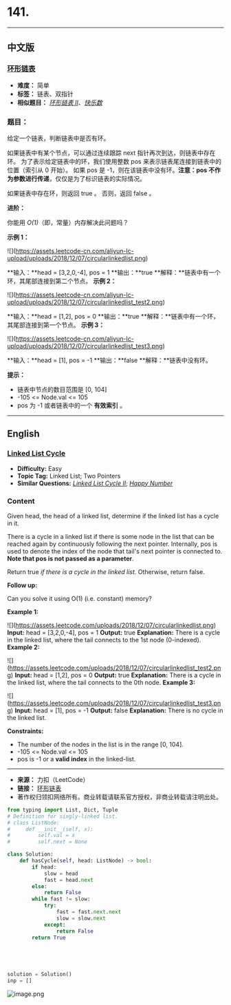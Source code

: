 # **141.**

------

## **中文版**
### [**环形链表**](https://leetcode-cn.com/problems/linked-list-cycle/)

- **难度：** 简单
- **标签：** 链表、双指针
- **相似题目：** [*环形链表 II*](https://leetcode-cn.com/problems/linked-list-cycle-ii/)、[*快乐数*](https://leetcode-cn.com/problems/happy-number/)


### **题目：**

给定一个链表，判断链表中是否有环。

 如果链表中有某个节点，可以通过连续跟踪 next 指针再次到达，则链表中存在环。 为了表示给定链表中的环，我们使用整数 pos 来表示链表尾连接到链表中的位置（索引从 0 开始）。 如果 pos 是 -1，则在该链表中没有环。**注意：pos 不作为参数进行传递**，仅仅是为了标识链表的实际情况。

 如果链表中存在环，则返回 true 。 否则，返回 false 。

  

 **进阶：**

 你能用 *O(1)*（即，常量）内存解决此问题吗？

  

 **示例 1：**

 !\[\](https://assets.leetcode-cn.com/aliyun-lc-upload/uploads/2018/12/07/circularlinkedlist.png)

 **输入：**head = \[3,2,0,-4\], pos = 1 **输出：**true **解释：**链表中有一个环，其尾部连接到第二个节点。  **示例 2：**

 !\[\](https://assets.leetcode-cn.com/aliyun-lc-upload/uploads/2018/12/07/circularlinkedlist_test2.png)

 **输入：**head = \[1,2\], pos = 0 **输出：**true **解释：**链表中有一个环，其尾部连接到第一个节点。  **示例 3：**

 !\[\](https://assets.leetcode-cn.com/aliyun-lc-upload/uploads/2018/12/07/circularlinkedlist_test3.png)

 **输入：**head = \[1\], pos = -1 **输出：**false **解释：**链表中没有环。   

 **提示：**

 
 * 链表中节点的数目范围是 \[0, 104\]
 * -105 <= Node.val <= 105
 * pos 为 -1 或者链表中的一个 **有效索引** 。
 
 


------


## **English**
### [**Linked List Cycle**](https://leetcode-cn.com/problems/linked-list-cycle/)

- **Difficulty:** Easy
- **Topic Tag:** Linked List; Two Pointers
- **Similar Questions:** [*Linked List Cycle II*](https://leetcode-cn.com/problems/linked-list-cycle-ii/); [*Happy Number*](https://leetcode-cn.com/problems/happy-number/)

### **Content**

Given head, the head of a linked list, determine if the linked list has a cycle in it.

 There is a cycle in a linked list if there is some node in the list that can be reached again by continuously following the next pointer. Internally, pos is used to denote the index of the node that tail's next pointer is connected to. **Note that pos is not passed as a parameter**.

 Return true *if there is a cycle in the linked list*. Otherwise, return false.

 **Follow up:**

 Can you solve it using O(1) (i.e. constant) memory?

  

 **Example 1:**

 !\[\](https://assets.leetcode.com/uploads/2018/12/07/circularlinkedlist.png)  **Input:** head = \[3,2,0,-4\], pos = 1 **Output:** true **Explanation:** There is a cycle in the linked list, where the tail connects to the 1st node (0-indexed).  **Example 2:**

 !\[\](https://assets.leetcode.com/uploads/2018/12/07/circularlinkedlist_test2.png)  **Input:** head = \[1,2\], pos = 0 **Output:** true **Explanation:** There is a cycle in the linked list, where the tail connects to the 0th node.  **Example 3:**

 !\[\](https://assets.leetcode.com/uploads/2018/12/07/circularlinkedlist_test3.png)  **Input:** head = \[1\], pos = -1 **Output:** false **Explanation:** There is no cycle in the linked list.   

 **Constraints:**

 
 * The number of the nodes in the list is in the range \[0, 104\].
 * -105 <= Node.val <= 105
 * pos is -1 or a **valid index** in the linked-list.
 
 


------


- **来源：** 力扣（LeetCode）
- **链接：** [环形链表](https://leetcode-cn.com/problems/linked-list-cycle/)
- 著作权归领扣网络所有。商业转载请联系官方授权，非商业转载请注明出处。



```python
from typing import List, Dict, Tuple
# Definition for singly-linked list.
# class ListNode:
#     def __init__(self, x):
#         self.val = x
#         self.next = None

class Solution:
    def hasCycle(self, head: ListNode) -> bool:
        if head:
            slow = head
            fast = head.next
        else:
            return False
        while fast != slow:
            try:
                fast = fast.next.next
                slow = slow.next
            except:
                return False
        return True
        




solution = Solution()
inp = []

```

![image.png](attachment:86b69950-fa80-49c7-9a2f-0d3a5b86ff56.png)
